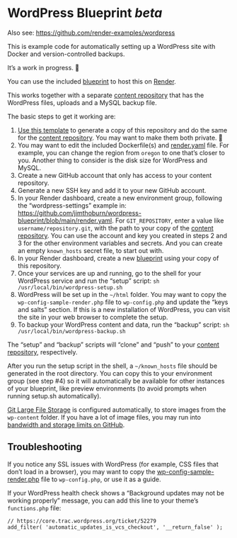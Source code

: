 # WordPress Blueprint _beta_

Also see: https://github.com/render-examples/wordpress

This is example code for automatically setting up a WordPress site with Docker and version-controlled backups.

It’s a work in progress. 🚧

You can use the included [blueprint](https://render.com/docs/infrastructure-as-code) to host this on [Render](https://render.com/).

This works together with a separate [content repository](https://github.com/jimthoburn/wordpress-content-example) that has the WordPress files, uploads and a MySQL backup file.

The basic steps to get it working are:

1. [Use this template](https://github.com/jimthoburn/wordpress-blueprint/generate) to generate a copy of this repository and do the same for the [content repository](https://github.com/jimthoburn/wordpress-content-example). You may want to make them both private. 🔐
2. You may want to edit the included Dockerfile(s) and [render.yaml](render.yaml) file. For example, you can change the region from `oregon` to one that’s closer to you. Another thing to consider is the disk size for WordPress and MySQL.
2. Create a new GitHub account that only has access to your content repository.
3. Generate a new SSH key and add it to your new GitHub account.
4. In your Render dashboard, create a new environment group, following the “wordpress-settings” example in: https://github.com/jimthoburn/wordpress-blueprint/blob/main/render.yaml. For `GIT_REPOSITORY`, enter a value like `username/repository.git`, with the path to your copy of the [content repository](https://github.com/jimthoburn/wordpress-content-example). You can use the account and key you created in steps 2 and 3 for the other environment variables and secrets. And you can create an empty `known_hosts` secret file, to start out with.
5. In your Render dashboard, create a new [blueprint](https://render.com/docs/infrastructure-as-code) using your copy of this repository.
6. Once your services are up and running, go to the shell for your WordPress service and run the “setup” script: `sh /usr/local/bin/wordpress-setup.sh`
7. WordPress will be set up in the `~/html` folder. You may want to copy the `wp-config-sample-render.php` file to `wp-config.php` and update the “keys and salts” section. If this is a new installation of WordPress, you can visit the site in your web browser to complete the setup.
8. To backup your WordPress content and data, run the “backup” script: `sh /usr/local/bin/wordpress-backup.sh`

The “setup” and “backup” scripts will “clone” and “push” to your [content repository](https://github.com/jimthoburn/wordpress-content-example), respectively.

After you run the setup script in the shell, a `~/known_hosts` file should be generated in the root directory. You can copy this to your environment group (see step #4) so it will automatically be available for other instances of your blueprint, like preview environments (to avoid prompts when running setup.sh automatically).

[Git Large File Storage](https://git-lfs.github.com/) is configured automatically, to store images from the `wp-content` folder. If you have a lot of image files, you may run into [bandwidth and storage limits on GitHub](https://docs.github.com/en/repositories/working-with-files/managing-large-files/about-storage-and-bandwidth-usage).

## Troubleshooting

If you notice any SSL issues with WordPress (for example, CSS files that don’t load in a browser), you may want to copy the [wp-config-sample-render.php](https://github.com/jimthoburn/wordpress-content-example/blob/main/html/wp-config-sample-render.php) file to `wp-config.php`, or use it as a guide.

If your WordPress health check shows a “Background updates may not be working properly” message, you can add this line to your theme’s `functions.php` file:
```
// https://core.trac.wordpress.org/ticket/52279
add_filter( 'automatic_updates_is_vcs_checkout', '__return_false' );
```
